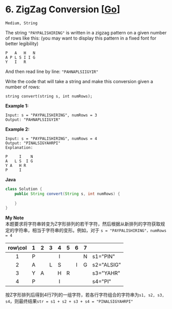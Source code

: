 # 6. ZigZag Conversion [[Go](https://github.com/Apollo4634/LeetCode/tree/master/src/string/solution/ZigZagConversion.java)]

```Medium, String```

The string `"PAYPALISHIRING"` is written in a zigzag pattern on a given number of rows like this: (you may want to display this pattern in a fixed font for better legibility)

```
P   A   H   N
A P L S I I G
Y   I   R
```

And then read line by line: `"PAHNAPLSIIGYIR"`

Write the code that will take a string and make this conversion given a number of rows:

```
string convert(string s, int numRows);
```

**Example 1:**

```
Input: s = "PAYPALISHIRING", numRows = 3
Output: "PAHNAPLSIIGYIR"
```

**Example 2:**

```
Input: s = "PAYPALISHIRING", numRows = 4
Output: "PINALSIGYAHRPI"
Explanation:

P     I    N
A   L S  I G
Y A   H R
P     I
```

**Java**
```java
class Solution {
    public String convert(String s, int numRows) {
        
    }
}
```

**My Note**  
​        本题要求将字符串转变为Z字形排列的若干字符，然后根据从新排列的字符获取规定的字符串，相当于字符串的变形。例如，对于 `s = "PAYPALISHIRING"，numRows = 4  `  

| row\col | 1 | 2 | 3 | 4 | 5 | 6 | 7 |  |
|:--:|:--:|:--:|:--:|:--:|:--:|:--:|:--:|:---|
| 1 | P | | | I | | | N | s1="PIN" |
| 2 | A | | L | S | | I | G | s2="ALSIG" |
| 3 | Y | A | | H | R | | | s3="YAHR" |
| 4 | P | | | I | | | | s4="PI" |

​        按Z字形排列后得到4行7列的一组字符，若各行字符组合的字符串为`s1, s2, s3, s4`，则最终结果`str = s1 + s2 + s3 + s4 = "PINALSIGYAHRPI"`


